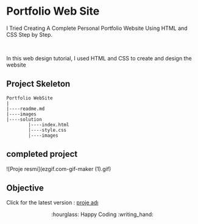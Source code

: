 # Portfolio Web Site

I Tried Creating A Complete Personal Portfolio Website Using HTML and CSS Step by Step.

<br>

In this web design tutorial, I used HTML and CSS to create and design the website 
<br>
## Project Skeleton
```
Portfolio WebSite
|
|----readme.md
|----images
|----solution
        |----index.html
        |----style.css
        |----images
```
## completed project
![Proje resmi](ezgif.com-gif-maker (1).gif)
## Objective
Click for the latest version : [proje adı]([https://haliboss.github.io/....../])
<center> :hourglass: Happy Coding  :writing_hand: </center>
